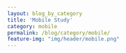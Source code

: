 ```yaml
---
layout: blog_by_category
title: 'Mobile Study'
category: mobile
permalink: /blog/category/mobile/
feature-img: "img/header/mobile.png"
---
```

